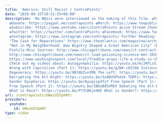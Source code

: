 ```yaml
---
title: 'America: Still Racist | ContraPoints'
date: "2019-09-15T10:31:35+08:00"
description: 'No N@zis were interviewed in the making of this film. ✿Patreon: https://www.patreon.com/contrapoints
  ✿Donate: https://paypal.me/contrapoints ✿Merch: https://www.teepublic.com/stores/contrapoints?ref_id=5379&ref_type=aff
  ✿Subscribe: https://www.youtube.com/c/ContraPoints ✿Live Stream Channel: https://www.youtube.com/c/ContraPointsLive
  ✿Twitter: https://twitter.com/ContraPoints ✿Facebook: https://www.facebook.com/ContraPoints/
  ✿Instagram: https://www.instagram.com/contrapoints/ Further Reading: Ta-Nehisi Coates,
  "The Case for Reparations" https://www.theatlantic.com/magazine/archive/2014/06/the-case-for-reparations/361631/
  "Not in My Neighborhood: How Bigotry Shaped a Great American City" (book) by Antero
  Pietila Misc Sources: http://www.chicagotribune.com/news/ct-contract-buyers-league-20150724-story.html
  http://www.chicagotribune.com/news/ct-lead-poisoning-science-met-20150605-story.html
  https://www.washingtonpost.com/local/freddie-grays-life-a-study-in-the-sad-effects-of-lead-paint-on-poor-blacks/2015/04/29/0be898e6-eea8-11e4-8abc-d6aa3bad79dd_story.html?utm_term=.796869fd9509
  Check out my videos about: Autogynephilia: https://youtu.be/6czRFLs5JQo What''s
  Wrong with Capitalism (Part 1): https://youtu.be/gJW4-cOZt8A Violence: https://youtu.be/lmsoVFCUN3Q
  Degeneracy: https://youtu.be/9BlNGZunYM8 The Left: https://youtu.be/QuN6GfUix7c
  Decrypting the Alt-Right: https://youtu.be/Sx4BVGPkdzk TERFs: https://youtu.be/AQPWI7cEJGs
  Gender Dysphoria: https://youtu.be/Ayuqizp4fyY Free Speech (Part 1): https://youtu.be/GGTDhutW_us
  Free Speech (Part 2): https://youtu.be/IBUuBd5VRbY Debating the Alt-Right: https://youtu.be/zPa1wikTd5c
  What is Race?: https://youtu.be/PY3lBKje46E What is Gender?: https://youtu.be/b_uEXzqW43c'
url: /contrapoints/GWwiUIVpmNY/
providers:
  youtube:
    id: GWwiUIVpmNY
type: video
---
```

